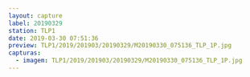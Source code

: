 ```yaml
---
layout: capture
label: 20190329
station: TLP1
date: 2019-03-30 07:51:36
preview: TLP1/2019/201903/20190329/M20190330_075136_TLP_1P.jpg
capturas:
  - imagem: TLP1/2019/201903/20190329/M20190330_075136_TLP_1P.jpg
---
```

